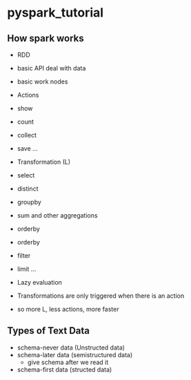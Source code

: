 # pyspark_tutorial

## How spark works

* RDD
* basic API deal with data
* basic work nodes

* Actions
* show
* count
* collect
* save
  ...
* Transformation (L)
* select
* distinct
* groupby
* sum and other aggregations
* orderby
* orderby
* filter
* limit
  ...
* Lazy evaluation 
* Transformations are only triggered when there is an action
  
* so more L, less actions, more faster
  
## Types of Text Data

* schema-never data (Unstructed data)
* schema-later data (semistructured data)
  * give schema after we read it
* schema-first data (structed data)
